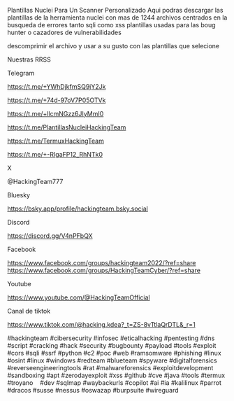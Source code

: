 Plantillas Nuclei Para Un Scanner Personalizado
Aqui podras descargar las plantillas de la herramienta nuclei con mas de 1244 archivos centrados en la busqueda de errores 
tanto sqli como xss plantillas usadas para las boug hunter o cazadores de vulnerabilidades

descomprimir el archivo y usar a su gusto con las plantillas que selecione 

Nuestras RRSS

Telegram

https://t.me/+YWhDjkfmSQ9jY2Jk

https://t.me/+74d-97oV7P05OTVk

https://t.me/+llcmNGzz6JIyMmI0

https://t.me/PlantillasNucleiHackingTeam

https://t.me/TermuxHackingTeam

https://t.me/+-RIgaFP12_RhNTk0


X

@HackingTeam777

Bluesky

https://bsky.app/profile/hackingteam.bsky.social

Discord

https://discord.gg/V4nPFbQX

Facebook 

https://www.facebook.com/groups/hackingteam2022/?ref=share
https://www.facebook.com/groups/HackingTeamCyber/?ref=share

Youtube 

https://www.youtube.com/@HackingTeamOfficial

Canal de tiktok 

https://www.tiktok.com/@hacking.kdea?_t=ZS-8vTtlaQrDTL&_r=1

#hackingteam #cibersecurity #infosec #eticalhacking #pentesting #dns #script #cracking #hack #security #bugbounty #payload #tools 
#exploit #cors #sqli #ssrf #python #c2 #poc #web #ramsomware #phishing #linux #osint #linux #windows #redteam #blueteam #spyware 
#digitalforensics #reverseengineeringtools #rat #malwareforensics #exploitdevelopment #sandboxing #apt #zerodayexploit #xss #github 
#cve #java #tools #termux #troyano    #dev #sqlmap #waybackurls #copilot #ai #ia #kalilinux #parrot #dracos #susse #nessus #oswazap 
#burpsuite #wireguard
